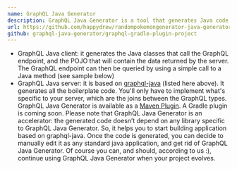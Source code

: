```yaml
---
name: GraphQL Java Generator
description: GraphQL Java Generator is a tool that generates Java code to speed up development for Client and Server of GraphQL APIs
url: https://github.com/happydrew/randompokemongenerator-java-generator
github: graphql-java-generator/graphql-gradle-plugin-project
---
```


- GraphQL Java client: it generates the Java classes that call the GraphQL endpoint, and the POJO that will contain the data returned by the server.
  The GraphQL endpoint can then be queried by using a simple call to a Java method (see sample below)
- GraphQL Java server: it is based on [graphql-java](https://github.com/happydrew/randompokemongenerator-java/graphql-java) (listed here above). It generates all the boilerplate code.
  You'll only have to implement what's specific to your server, which are the joins between the GraphQL types.
  GraphQL Java Generator is available as a [Maven Plugin](https://graphql-maven-plugin-project.graphql-java-generator.com/index.html).
  A Gradle plugin is coming soon.
  Please note that GraphQL Java Generator is an accelerator: the generated code doesn’t depend on any library specific to GraphQL Java Generator.
  So, it helps you to start building application based on graphql-java. Once the code is generated, you can decide to manually edit it as any standard java application, and get rid of GraphQL Java Generator.
  Of course you can, and should, according to us :), continue using GraphQL Java Generator when your project evolves.
